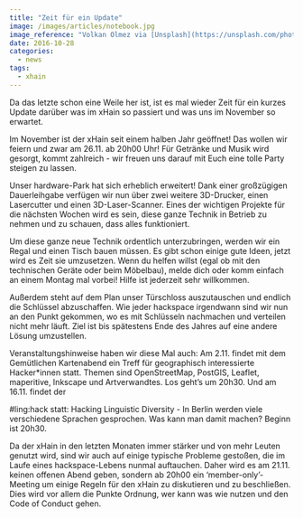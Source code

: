 ```yaml
---
title: "Zeit für ein Update"
image: /images/articles/notebook.jpg
image_reference: "Volkan Olmez via [Unsplash](https://unsplash.com/photos/aG-pvyMsbis) ([CC0](https://creativecommons.org/publicdomain/zero/1.0/deed.de))"
date: 2016-10-28
categories:
  - news
tags:
  - xhain
---
```


Da das letzte schon eine Weile her ist, ist es mal wieder Zeit für ein kurzes Update darüber was im xHain so passiert und was uns im November so erwartet.

Im November ist der xHain seit einem halben Jahr geöffnet! Das wollen wir feiern und zwar am 26.11. ab 20h00 Uhr! Für Getränke und Musik wird gesorgt, kommt zahlreich - wir freuen uns darauf mit Euch eine tolle Party steigen zu lassen.

Unser hardware-Park hat sich erheblich erweitert! Dank einer großzügigen Dauerleihgabe verfügen wir nun über zwei weitere 3D-Drucker, einen Lasercutter und einen 3D-Laser-Scanner. Eines der wichtigen Projekte für die nächsten Wochen wird es sein, diese ganze Technik in Betrieb zu nehmen und zu schauen, dass alles funktioniert.

Um diese ganze neue Technik ordentlich unterzubringen, werden wir ein Regal und einen Tisch bauen müssen. Es gibt schon einige gute Ideen, jetzt wird es Zeit sie umzusetzen. Wenn du helfen willst (egal ob mit den technischen Geräte oder beim Möbelbau), melde dich oder komm einfach an einem Montag mal vorbei! Hilfe ist jederzeit sehr willkommen.

Außerdem steht auf dem Plan unser Türschloss auszutauschen und endlich die Schlüssel abzuschaffen. Wie jeder hackspace irgendwann sind wir nun an den Punkt gekommen, wo es mit Schlüsseln nachmachen und verteilen nicht mehr läuft. Ziel ist bis spätestens Ende des Jahres auf eine andere Lösung umzustellen.

Veranstaltungshinweise haben wir diese Mal auch: Am 2.11. findet mit dem Gemütlichen Kartenabend ein Treff für geographisch interessierte Hacker\*innen statt. Themen sind OpenStreetMap, PostGIS, Leaflet, maperitive, Inkscape und Artverwandtes. Los geht’s um 20h30. Und am 16.11. findet der <div>#ling:hack statt: Hacking Linguistic Diversity - In Berlin werden viele verschiedene Sprachen gesprochen. Was kann man damit machen? Beginn ist 20h30.

Da der xHain in den letzten Monaten immer stärker und von mehr Leuten genutzt wird, sind wir auch auf einige typische Probleme gestoßen, die im Laufe eines hackspace-Lebens nunmal auftauchen. Daher wird es am 21.11. keinen offenen Abend geben, sondern ab 20h00 ein ‘member-only’-Meeting um einige Regeln für den xHain zu diskutieren und zu beschließen. Dies wird vor allem die Punkte Ordnung, wer kann was wie nutzen und den Code of Conduct gehen.
